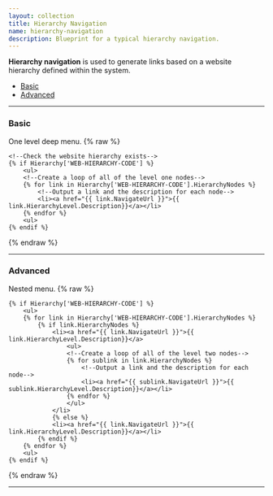 ```yaml
---
layout: collection
title: Hierarchy Navigation
name: hierarchy-navigation
description: Blueprint for a typical hierarchy navigation.
---
```


**Hierarchy navigation** is used to generate links based on a website hierarchy defined within the system.

* [Basic](#basic)
* [Advanced](#advanced)

---

<a name="basic"></a>
### Basic
One level deep menu.
{% raw %}
```
<!--Check the website hierarchy exists-->
{% if Hierarchy['WEB-HIERARCHY-CODE'] %}
	<ul>
	<!--Create a loop of all of the level one nodes-->
	{% for link in Hierarchy['WEB-HIERARCHY-CODE'].HierarchyNodes %}
		<!--Output a link and the description for each node-->
		<li><a href="{{ link.NavigateUrl }}">{{ link.HierarchyLevel.Description}}</a></li>
	{% endfor %}
	<ul>
{% endif %}
```
{% endraw %}

---

<a name="advanced"></a>
### Advanced
Nested menu.
{% raw %}
```
{% if Hierarchy['WEB-HIERARCHY-CODE'] %}
	<ul>
	{% for link in Hierarchy['WEB-HIERARCHY-CODE'].HierarchyNodes %}
		{% if link.HierarchyNodes %}
			<li><a href="{{ link.NavigateUrl }}">{{ link.HierarchyLevel.Description}}</a>
				<ul>
				<!--Create a loop of all of the level two nodes-->
				{% for sublink in link.HierarchyNodes %}
					<!--Output a link and the description for each node-->
					<li><a href="{{ sublink.NavigateUrl }}">{{ sublink.HierarchyLevel.Description}}</a></li>
				{% endfor %}
				</ul>
			</li>
			{% else %}
			<li><a href="{{ link.NavigateUrl }}">{{ link.HierarchyLevel.Description}}</a></li>
		{% endif %}
	{% endfor %}
	<ul>
{% endif %}
```
{% endraw %}

---